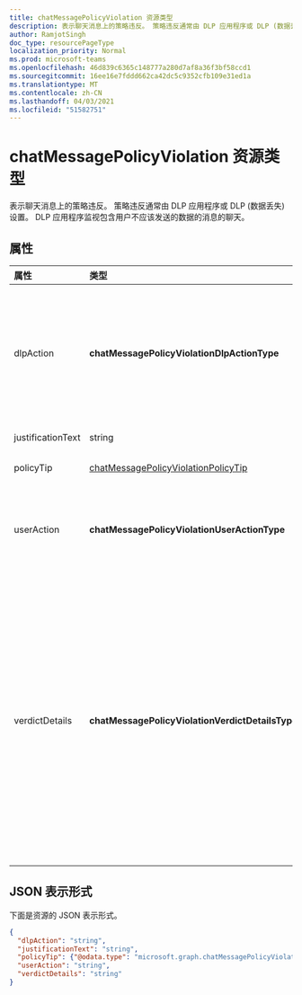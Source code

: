```yaml
---
title: chatMessagePolicyViolation 资源类型
description: 表示聊天消息上的策略违反。 策略违反通常由 DLP 应用程序或 DLP (数据丢失) 设置。
author: RamjotSingh
doc_type: resourcePageType
localization_priority: Normal
ms.prod: microsoft-teams
ms.openlocfilehash: 46d839c6365c148777a280d7af8a36f3bf58ccd1
ms.sourcegitcommit: 16ee16e7fddd662ca42dc5c9352cfb109e31ed1a
ms.translationtype: MT
ms.contentlocale: zh-CN
ms.lasthandoff: 04/03/2021
ms.locfileid: "51582751"
---
```

# <a name="chatmessagepolicyviolation-resource-type"></a>chatMessagePolicyViolation 资源类型

表示聊天消息上的策略违反。 策略违反通常由 DLP 应用程序或 DLP (数据丢失) 设置。 DLP 应用程序监视包含用户不应该发送的数据的消息的聊天。

## <a name="properties"></a>属性

| 属性   | 类型 |说明|
|:---------------|:--------|:----------|
|dlpAction|**chatMessagePolicyViolationDlpActionType**|DLP 提供程序对包含敏感内容的邮件采取的操作。 支持的值为： <li>无</li><li>NotifySender -- 通知发件人违反，但允许读者阅读邮件。</li><li>BlockAccess -- 阻止读者阅读邮件。</li><li>BlockAccessExternal -- 阻止组织外部的用户阅读邮件，同时允许组织内部的用户阅读邮件。</li>|
|justificationText|string|替代策略违反时邮件发件人提供的理由文本。|
|policyTip|[chatMessagePolicyViolationPolicyTip](chatmessagepolicyviolationpolicytip.md)|要向邮件发件人显示有关邮件被标记为违反的原因的信息。 |
|userAction|**chatMessagePolicyViolationUserActionType**|指示用户对 DLP 提供程序阻止的邮件采取的操作。 支持的值为： <li>无</li><li>Override</li><li>ReportFalsePositive</li>当 DLP 提供程序更新邮件以阻止敏感内容时，不需要 userAction。|
|verdictDetails|**chatMessagePolicyViolationVerdictDetailsType**|指示发件人为响应策略违反可能采取的操作。 支持的值为： <li>无</li><li>AllowFalsePositiveOverride -- 允许发件人在 DLP 应用及其规则中声明策略Violation 为错误，并允许读者在 dlpAction 隐藏邮件时再次查看邮件。</li><li>AllowOverrideWithoutJustification -- 允许发件人过度处理 DLP 冲突，并允许读者在 dlpAction 隐藏邮件时再次查看邮件，而无需提供这样做的说明。 </li><li>AllowOverrideWithJustification -- 允许发件人过度处理 DLP 冲突，并允许读者在 dlpAction 隐藏邮件后再次查看邮件，并提供这样做的说明。</li>AllowOverrideWithoutJustification 和 AllowOverrideWithJustification 是互斥的。|

## <a name="json-representation"></a>JSON 表示形式

下面是资源的 JSON 表示形式。

<!-- {
  "blockType": "resource",
  "optionalProperties": [
    "userAction",
    "justificationText"
  ],
  "@odata.type": "microsoft.graph.chatMessagePolicyViolation"
}-->

```json
{
  "dlpAction": "string",
  "justificationText": "string",
  "policyTip": {"@odata.type": "microsoft.graph.chatMessagePolicyViolationPolicyTip"},
  "userAction": "string",
  "verdictDetails": "string"
}
```

<!-- uuid: 8fcb5dbc-d5aa-4681-8e31-b001d5168d79
2015-10-25 14:57:30 UTC -->
<!-- {
  "type": "#page.annotation",
  "description": "chat message policy violation resource",
  "keywords": "",
  "section": "documentation",
  "tocPath": ""
}-->
